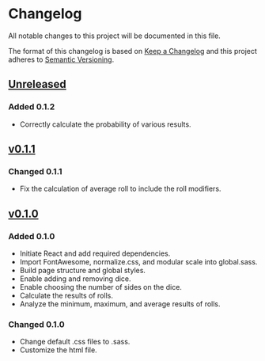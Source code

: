 # Changelog

All notable changes to this project will be documented in this file.

The format of this changelog is based on [Keep a Changelog](https://keepachangelog.com) and this project adheres to [Semantic Versioning](https://semver.org/).

## [Unreleased](<https://github.com/nai888/dice-roller/compare/v0.1.1...HEAD>)

### Added 0.1.2

- Correctly calculate the probability of various results.

## [v0.1.1](<https://github.com/nai888/dice-roller/compare/v0.1.0...v0.1.1>)

### Changed 0.1.1

- Fix the calculation of average roll to include the roll modifiers.

## [v0.1.0](<https://github.com/nai888/dice-roller/compare/e56c2f615ac986afaea71e5dde087087d2999443...v0.1.0>)

### Added 0.1.0

- Initiate React and add required dependencies.
- Import FontAwesome, normalize.css, and modular scale into global.sass.
- Build page structure and global styles.
- Enable adding and removing dice.
- Enable choosing the number of sides on the dice.
- Calculate the results of rolls.
- Analyze the minimum, maximum, and average results of rolls.

### Changed 0.1.0

- Change default .css files to .sass.
- Customize the html file.
